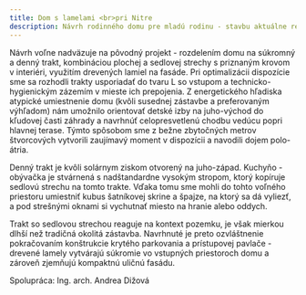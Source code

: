 ```yaml
---
title: Dom s lamelami <br>pri Nitre
description: Návrh rodinného domu pre mladú rodinu - stavbu aktuálne realizujú čiastočne svojpomocne. Klienti nás oslovili s hotovým projektom pre stavebné povolenie, ktorý ale výrazne nespĺňal požiadavky na rozpočet a nezohľadňoval energetiku v návrhu stavebných konštrukcií. Po analýze sme sa dohodli, že sa spoločne vrátime o krok späť a nanovo sme zadefinovali materiály aj architektúru domu. Po optimalizácii dispozície a pretvorení kľúčových prvkov návrhu do jednoduchšej podoby sme veľkosť domu zo 170 m<sup>2</sup> vykurovanej podlahovej plochy zmenšili na 130 m<sup>2</sup> a napriek rozpočtovým limitom vytvorili zaujímavé bývanie s vlastnou identitou.
---
```

Návrh voľne nadväzuje na pôvodný projekt - rozdelením domu na súkromný a denný trakt, kombináciou plochej a sedlovej strechy s priznaným krovom v interiéri, využitím drevených lamiel na fasáde. Pri optimalizácii dispozície sme sa rozhodli trakty usporiadať do tvaru L so vstupom a technicko-hygienickým zázemím v mieste ich prepojenia. Z energetického hľadiska atypické umiestnenie domu (kvôli susednej zástavbe a preferovaným výhľadom) nám umožnilo orientovať detské izby na juho-východ do kľudovej časti záhrady a navrhnúť celopresvetlenú chodbu vedúcu popri hlavnej terase. Týmto spôsobom sme z bežne zbytočných metrov štvorcových vytvorili zaujímavý moment v dispozícii a navodili dojem polo-átria.

Denný trakt je kvôli solárnym ziskom otvorený na juho-západ. Kuchyňo - obývačka je stvárnená s nadštandardne vysokým stropom, ktorý kopíruje sedlovú strechu na tomto trakte. Vďaka tomu sme mohli do tohto voľného priestoru umiestniť kubus šatníkovej skrine a špajze, na ktorý sa dá vyliezť, a pod strešnými oknami si vychutnať miesto na hranie alebo oddych.

Trakt so sedlovou strechou reaguje na kontext pozemku, je však mierkou dlhší než tradičná okolitá zástavba. Navrhnuté je preto ozvláštnenie pokračovaním konštrukcie krytého parkovania a prístupovej pavlače - drevené lamely vytvárajú súkromie vo vstupných priestoroch domu a zároveň zjemňujú kompaktnú uličnú fasádu.

Spolupráca: Ing. arch. Andrea Dižová
